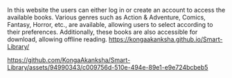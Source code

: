 In this website the users can either log in or create an account to access the available books. Various genres such as Action & Adventure, Comics, Fantasy, Horror, etc., are available, allowing users to select according to their preferences. Additionally, these books are also accessible for download, allowing offline reading.
https://kongaakanksha.github.io/Smart-Library/

https://github.com/KongaAkanksha/Smart-Library/assets/94990343/c009756d-510e-494e-89e1-e9e724bcbeb5
